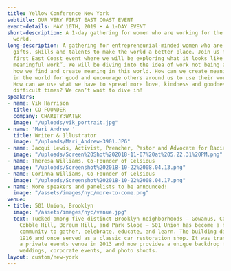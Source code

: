 ```yaml
---
title: Yellow Conference New York
subtitle: OUR VERY FIRST EAST COAST EVENT
event-details: MAY 10TH, 2019 • A 1-DAY EVENT
short-description: A 1-day gathering for women who are working for the good of the
  world.
long-description: A gathering for entrepreneurial-minded women who are using their
  gifts, skills and talents to make the world a better place. Join us for our very
  first East Coast event where we will be exploring what it looks like to “create
  meaningful work”. We will be diving into the idea of work not being a career, but
  how we find and create meaning in this world. How can we create meaningful work
  in the world for good and encourage others around us to use their work for good?
  How can we use what we have to spread more love, kindness and goodness during these
  difficult times? We can’t wait to dive in!
speakers:
- name: Vik Harrison
  title: CO-FOUNDER
  company: CHARITY:WATER
  image: "/uploads/vik_portrait.jpg"
- name: 'Mari Andrew '
  title: Writer & Illustrator
  image: "/uploads/Mari_Andrew-3901.JPG"
- name: Jacqui Lewis, Activist, Preacher, Pastor and Advocate for Racial Equality
  image: "/uploads/Screen%20Shot%202018-11-07%20at%205.22.31%20PM.png"
- name: Theresa Williams, Co-Founder of Celsious
  image: "/uploads/Screenshot%202018-10-22%2008.04.13.png"
- name: Corinna Williams, Co-Founder of Celsious
  image: "/uploads/Screenshot%202018-10-22%2008.04.17.png"
- name: More speakers and panelists to be announced!
  image: "/assets/images/nyc/more-to-come.png"
venue:
- title: 501 Union, Brooklyn
  image: "/assets/images/nyc/venue.jpg"
  text: Tucked among five distinct Brooklyn neighborhoods – Gowanus, Carroll Gardens,
    Cobble Hill, Boreum Hill, and Park Slope – 501 Union has become a hub for the
    community to gather, celebrate, educate, and learn. The building dates back to
    1916 and once served as a classic car restoration shop. It was transformed into
    a private events venue in 2013 and now provides a unique backdrop for stylish
    weddings, corporate events, and photo shoots.
layout: custom/new-york
---
```


